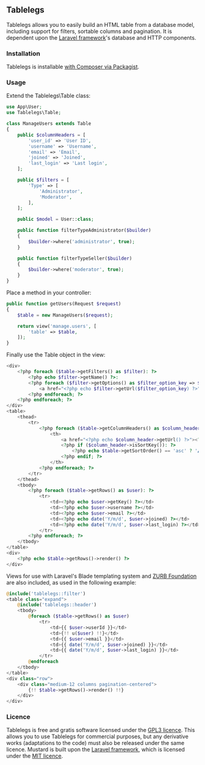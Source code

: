 ## Tablelegs

Tablelegs allows you to easily build an HTML table from a database model, including support for filters, sortable columns and pagination. It is dependent upon the [Laravel framework](http://laravel.com)'s database and HTTP components.

### Installation

Tablelegs is installable [with Composer via Packagist](https://packagist.org/packages/tjbp/tablelegs).

### Usage

Extend the Tablelegs\Table class:

```php
use App\User;
use Tablelegs\Table;

class ManageUsers extends Table
{
    public $columnHeaders = [
        'user_id' => 'User ID',
        'username' => 'Username',
        'email' => 'Email',
        'joined' => 'Joined',
        'last_login' => 'Last login',
    ];

    public $filters = [
        'Type' => [
            'Administrator',
            'Moderator',
        ],
    ];

    public $model = User::class;

    public function filterTypeAdministrator($builder)
    {
        $builder->where('administrator', true);
    }

    public function filterTypeSeller($builder)
    {
        $builder->where('moderator', true);
    }
}
```

Place a method in your controller:

```php
public function getUsers(Request $request)
{
    $table = new ManageUsers($request);

    return view('manage.users', [
        'table' => $table,
    ]);
}
```

Finally use the Table object in the view:

```php
<div>
    <?php foreach ($table->getFilters() as $filter): ?>
        <?php echo $filter->getName() ?>:
        <?php foreach ($filter->getOptions() as $filter_option_key => $filter_option_name): ?>
            <a href="<?php echo $filter->getUrl($filter_option_key) ?>"><?php echo $filter_option_name ?></a>
        <?php endforeach; ?>
    <?php endforeach; ?>
</div>
<table>
    <thead>
        <tr>
            <?php foreach ($table->getColumnHeaders() as $column_header): ?>
                <th>
                    <a href="<?php echo $column_header->getUrl() ?>"><?php echo $column_header->getName() ?></a>
                    <?php if ($column_header->isSortKey()): ?>
                        <?php echo $table->getSortOrder() == 'asc' ? '▲' : '▼' ?>
                    <?php endif; ?>
                </th>
            <?php endforeach; ?>
        </tr>
    </thead>
    <tbody>
        <?php foreach ($table->getRows() as $user): ?>
            <tr>
                <td><?php echo $user->getKey() ?></td>
                <td><?php echo $user->username ?></td>
                <td><?php echo $user->email ?></td>
                <td><?php echo date('Y/m/d', $user->joined) ?></td>
                <td><?php echo date('Y/m/d', $user->last_login) ?></td>
            </tr>
        <?php endforeach; ?>
    </tbody>
</table>
<div>
    <?php echo $table->getRows()->render() ?>
</div>
```

Views for use with Laravel's Blade templating system and [ZURB Foundation](http://foundation.zurb.com/) are also included, as used in the following example:

```php
@include('tablelegs::filter')
<table class="expand">
    @include('tablelegs::header')
    <tbody>
        @foreach ($table->getRows() as $user)
            <tr>
                <td>{{ $user->userId }}</td>
                <td>{!! u($user) !!}</td>
                <td>{{ $user->email }}</td>
                <td>{{ date('Y/m/d', $user->joined) }}</td>
                <td>{{ date('Y/m/d', $user->last_login) }}</td>
            </tr>
        @endforeach
    </tbody>
</table>
<div class="row">
    <div class="medium-12 columns pagination-centered">
        {!! $table->getRows()->render() !!}
    </div>
</div>
```

### Licence

Tablelegs is free and gratis software licensed under the [GPL3 licence](https://www.gnu.org/licenses/gpl-3.0). This allows you to use Tablelegs for commercial purposes, but any derivative works (adaptations to the code) must also be released under the same licence. Mustard is built upon the [Laravel framework](http://laravel.com), which is licensed under the [MIT licence](http://opensource.org/licenses/MIT).
